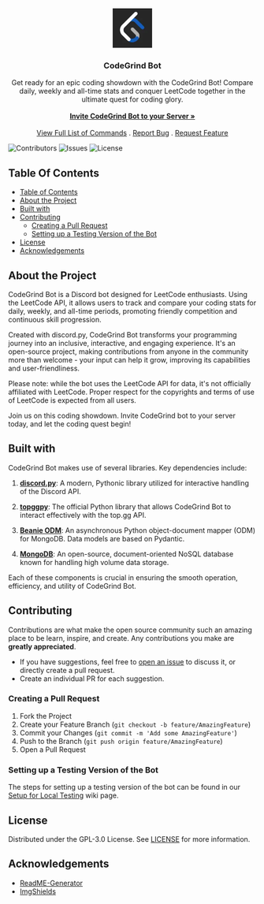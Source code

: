 <br/>
<p align="center">
  <a href="https://github.com/CodeGrind-Team/CodeGrind-Bot">
    <img src="images/logo.png" alt="Logo" width="80" height="80">
  </a>

  <h3 align="center">CodeGrind Bot</h3>

  <p align="center">
    Get ready for an epic coding showdown with the CodeGrind Bot! Compare daily, weekly and all-time stats and conquer LeetCode together in the ultimate quest for coding glory.
    <br/>
    <br/>
    <a href="https://discord.com/api/oauth2/authorize?client_id=1059122559066570885&permissions=947510175826&scope=bot%20applications.commands"><strong>Invite CodeGrind Bot to your Server »</strong></a>
    <br/>
    <br/>
    <a href="https://github.com/CodeGrind-Team/CodeGrind-Bot/wiki/commands">View Full List of Commands</a>
    .
    <a href="https://github.com/CodeGrind-Team/CodeGrind-Bot/issues">Report Bug</a>
    .
    <a href="https://github.com/CodeGrind-Team/CodeGrind-Bot/issues">Request Feature</a>
  </p>
</p>

![Contributors](https://img.shields.io/github/contributors/CodeGrind-Team/CodeGrind-Bot?color=dark-green) ![Issues](https://img.shields.io/github/issues/CodeGrind-Team/CodeGrind-Bot) ![License](https://img.shields.io/github/license/CodeGrind-Team/CodeGrind-Bot)

## Table Of Contents

- [Table of Contents](#table-of-contents)
- [About the Project](#about-the-project)
- [Built with](#built-with)
- [Contributing](#contributing)
  - [Creating a Pull Request](#creating-a-pull-request)
  - [Setting up a Testing Version of the Bot](#setting-up-a-testing-version-of-the-bot)
- [License](#license)
- [Acknowledgements](#acknowledgements)

## About the Project

CodeGrind Bot is a Discord bot designed for LeetCode enthusiasts. Using the LeetCode API, it allows users to track and compare your coding stats for daily, weekly, and all-time periods, promoting friendly competition and continuous skill progression.

Created with discord.py, CodeGrind Bot transforms your programming journey into an inclusive, interactive, and engaging experience. It's an open-source project, making contributions from anyone in the community more than welcome - your input can help it grow, improving its capabilities and user-friendliness.

Please note: while the bot uses the LeetCode API for data, it's not officially affiliated with LeetCode. Proper respect for the copyrights and terms of use of LeetCode is expected from all users.

Join us on this coding showdown. Invite CodeGrind bot to your server today, and let the coding quest begin!

## Built with

CodeGrind Bot makes use of several libraries. Key dependencies include:

1. [**discord.py**](https://discordpy.readthedocs.io/en/stable/): A modern, Pythonic library utilized for interactive handling of the Discord API.

2. [**topggpy**](https://docs.top.gg/): The official Python library that allows CodeGrind Bot to interact effectively with the top.gg API.

3. [**Beanie ODM**](https://beanie-odm.dev/): An asynchronous Python object-document mapper (ODM) for MongoDB. Data models are based on Pydantic.

4. [**MongoDB**](https://www.mongodb.com/): An open-source, document-oriented NoSQL database known for handling high volume data storage.

Each of these components is crucial in ensuring the smooth operation, efficiency, and utility of CodeGrind Bot.

## Contributing

Contributions are what make the open source community such an amazing place to be learn, inspire, and create. Any contributions you make are **greatly appreciated**.

- If you have suggestions, feel free to [open an issue](https://github.com/CodeGrind-Team/CodeGrind-Bot/issues/new) to discuss it, or directly create a pull request.
- Create an individual PR for each suggestion.

### Creating a Pull Request

1. Fork the Project
2. Create your Feature Branch (`git checkout -b feature/AmazingFeature`)
3. Commit your Changes (`git commit -m 'Add some AmazingFeature'`)
4. Push to the Branch (`git push origin feature/AmazingFeature`)
5. Open a Pull Request

### Setting up a Testing Version of the Bot

The steps for setting up a testing version of the bot can be found in our [Setup for Local Testing](https://github.com/CodeGrind-Team/CodeGrind-Bot/wiki/Setup-for-Local-Testing) wiki page.

## License

Distributed under the GPL-3.0 License. See [LICENSE](https://github.com/CodeGrind-Team/CodeGrind-Bot/blob/main/LICENSE) for more information.

## Acknowledgements

- [ReadME-Generator](https://github.com/ShaanCoding/ReadME-Generator)
- [ImgShields](https://shields.io/)
